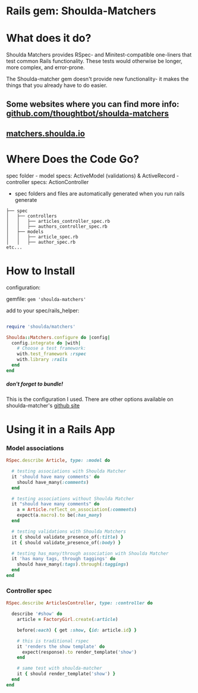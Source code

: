 
# Rails gem: Shoulda-Matchers


# What does it do?

Shoulda Matchers provides RSpec- and Minitest-compatible one-liners that test common Rails functionality. These tests would otherwise be longer, more complex, and error-prone.

The Shoulda-matcher gem doesn't provide new functionality- it makes the things that you already have to do easier. 

Some websites where you can find more info:
[github.com/thoughtbot/shoulda-matchers](https://github.com/thoughtbot/shoulda-matchers)
-------
[matchers.shoulda.io](http://matchers.shoulda.io)
-------

# Where Does the Code Go?

spec folder
	- model specs: ActiveModel (validations) & ActiveRecord
	- controller specs: ActionController
  - spec folders and files are automatically generated when you run rails generate

```
├── spec
│   ├── controllers
│   │   ├── articles_controller_spec.rb
│   │   ├── authors_controller_spec.rb
│   ├── models
│   │   ├── article_spec.rb
│   │   ├── author_spec.rb
etc...
```




# How to Install

configuration:

gemfile: `gem 'shoulda-matchers'` 

add to your spec/rails_helper:

```ruby  

require 'shoulda/matchers'

Shoulda::Matchers.configure do |config|
  config.integrate do |with|
    # Choose a test framework:
    with.test_framework :rspec
    with.library :rails
  end
end
```

##### don't forget to bundle!

This is the configuration I used. There are other options available on shoulda-matcher's [github site](https://github.com/thoughtbot/shoulda-matchers)


# Using it in a Rails App

### Model associations

```ruby
RSpec.describe Article, type: :model do

  # testing associations with Shoulda Matcher
  it 'should have many comments' do
    should have_many(:comments)
  end

  # testing associations without Shoulda Matcher
  it "should have many comments" do
    a = Article.reflect_on_association(:comments)
    expect(a.macro).to be(:has_many)
  end

  # testing validations with Shoulda Matchers 
  it { should validate_presence_of(:title) }
  it { should validate_presence_of(:body) }

  # testing has_many/through association with Shoulda Matcher
  it 'has many tags, through taggings' do
    should have_many(:tags).through(:taggings)
  end
end
```

### Controller spec

```ruby
RSpec.describe ArticlesController, type: :controller do

  describe '#show' do
    article = FactoryGirl.create(:article)

    before(:each) { get :show, {id: article.id} }

    # this is traditional rspec
    it 'renders the show template' do
      expect(response).to render_template('show')
    end

    # same test with shoulda-matcher
    it { should render_template('show') }
  end
end

```

